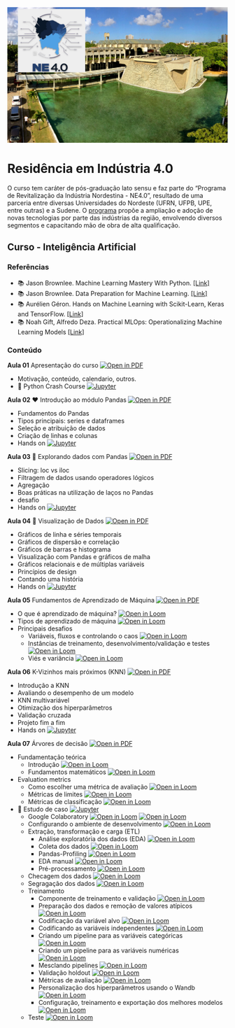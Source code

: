 <center><img width="800" src="images/ufrn.png"></center>

# Residência em Indústria 4.0

O curso tem caráter de pós-graduação lato sensu e faz parte do “Programa de Revitalização da Indústria Nordestina - NE4.0”, resultado de uma parceria entre diversas Universidades do Nordeste (UFRN, UFPB, UPE, entre outras) e a Sudene. O [programa](https://www.gov.br/sudene/pt-br/assuntos/noticias/paraiba-e-rio-grande-do-norte-iniciam-residencia-em-industria-4.0) propõe a ampliação e adoção de novas tecnologias por parte das indústrias da região, envolvendo diversos segmentos e capacitando mão de obra de alta qualificação.

## Curso - Inteligência Artificial

### Referências

- :books: Jason Brownlee. Machine Learning Mastery With Python. [[Link]](https://machinelearningmastery.com/machine-learning-with-python/)
- :books: Jason Brownlee. Data Preparation for Machine Learning. [[Link]](https://machinelearningmastery.com/data-preparation-for-machine-learning/)
- :books: Aurélien Géron. Hands on Machine Learning with Scikit-Learn, Keras and TensorFlow. [[Link]](https://www.oreilly.com/library/view/hands-on-machine-learning/9781492032632/)
- :books: Noah Gift, Alfredo Deza. Practical MLOps: Operationalizing Machine Learning Models [[Link]](https://www.oreilly.com/library/view/practical-mlops/9781098103002/)

### Conteúdo

**Aula 01** Apresentação do curso [![Open in PDF](https://img.shields.io/badge/-PDF-EC1C24?style=flat-square&logo=adobeacrobatreader)](https://github.com/ivanovitchm/ne40-ia/blob/main/lessons/aula01/outline.pdf)
- Motivação, conteúdo, calendario, outros.
- :rocket: Python Crash Course [![Jupyter](https://img.shields.io/badge/-Notebook-191A1B?style=flat-square&logo=jupyter)](https://github.com/ivanovitchm/ne40-ia/tree/main/lessons/aula01/notebooks)

**Aula 02** :heart: Introdução ao módulo Pandas [![Open in PDF](https://img.shields.io/badge/-PDF-EC1C24?style=flat-square&logo=adobeacrobatreader)](https://github.com/ivanovitchm/ne40-ia/blob/main/lessons/aula02/Aula%2002.pdf)
- Fundamentos do Pandas
- Tipos principais: series e dataframes
- Seleção e atribuição de dados
- Criação de linhas e colunas
- Hands on [![Jupyter](https://img.shields.io/badge/-Notebook-191A1B?style=flat-square&logo=jupyter)](https://github.com/ivanovitchm/ne40-ia/tree/main/lessons/aula02/)


**Aula 03** :dragon: Explorando dados com Pandas [![Open in PDF](https://img.shields.io/badge/-PDF-EC1C24?style=flat-square&logo=adobeacrobatreader)](https://github.com/ivanovitchm/ne40-ia/blob/main/lessons/aula03/Aula%2003.pdf)
- Slicing: loc vs iloc
- Filtragem de dados usando operadores lógicos
- Agregação
- Boas práticas na utilização de laços no Pandas
- desafio
- Hands on [![Jupyter](https://img.shields.io/badge/-Notebook-191A1B?style=flat-square&logo=jupyter)](https://github.com/ivanovitchm/ne40-ia/tree/main/lessons/aula03/)

**Aula 04** :pizza: Visualização de Dados [![Open in PDF](https://img.shields.io/badge/-PDF-EC1C24?style=flat-square&logo=adobeacrobatreader)](https://github.com/ivanovitchm/ne40-ia/blob/main/lessons/aula04/Aula%2004.pdf)
- Gráficos de linha e séries temporais
- Gráficos de dispersão e correlação
- Gráficos de barras e histograma
- Visualização com Pandas e gráficos de malha
- Gráficos relacionais e de múltiplas variáveis
- Princípios de design
- Contando uma história
- Hands on [![Jupyter](https://img.shields.io/badge/-Notebook-191A1B?style=flat-square&logo=jupyter)](https://github.com/ivanovitchm/ne40-ia/tree/main/lessons/aula04/)

**Aula 05** Fundamentos de Aprendizado de Máquina [![Open in PDF](https://img.shields.io/badge/-PDF-EC1C24?style=flat-square&logo=adobeacrobatreader)](https://github.com/ivanovitchm/ne40-ia/blob/main/lessons/aula05/Aula%2005.pdf)
- O que é aprendizado de máquina? [![Open in Loom](https://img.shields.io/badge/-Video-83DA77?style=flat-square&logo=loom)](https://www.loom.com/share/098676fae4c2464788dd67ac1b419340)
- Tipos de aprendizado de máquina [![Open in Loom](https://img.shields.io/badge/-Video-83DA77?style=flat-square&logo=loom)](https://www.loom.com/share/4005e7ef95d4431db1bd266979a6789c)
- Principais desafios
    - Variáveis, fluxos e controlando o caos [![Open in Loom](https://img.shields.io/badge/-Video-83DA77?style=flat-square&logo=loom)](https://www.loom.com/share/f5456342c6b643799c1824362020fc5e)
    - Instâncias de treinamento, desenvolvimento/validação e testes [![Open in Loom](https://img.shields.io/badge/-Video-83DA77?style=flat-square&logo=loom)](https://www.loom.com/share/954298d6f4c1433488239956b5d7007e)
    - Viés e variância [![Open in Loom](https://img.shields.io/badge/-Video-83DA77?style=flat-square&logo=loom)](https://www.loom.com/share/c496098013c84911a9ac353fec7e3131) 
    
**Aula 06** K-Vizinhos mais próximos (KNN) [![Open in PDF](https://img.shields.io/badge/-PDF-EC1C24?style=flat-square&logo=adobeacrobatreader)](https://github.com/ivanovitchm/ne40-ia/blob/main/lessons/aula06/Aula%2006.pdf)
- Introdução a KNN
- Avaliando o desempenho de um modelo
- KNN multivariável
- Otimização dos hiperparâmetros
- Validação cruzada
- Projeto fim a fim
- Hands on [![Jupyter](https://img.shields.io/badge/-Notebook-191A1B?style=flat-square&logo=jupyter)](https://github.com/ivanovitchm/ne40-ia/tree/main/lessons/aula06/)


**Aula 07** Árvores de decisão [![Open in PDF](https://img.shields.io/badge/-PDF-EC1C24?style=flat-square&logo=adobeacrobatreader)](https://github.com/ivanovitchm/ne40-ia/blob/main/lessons/aula07/Aula%2007.pdf)
- Fundamentação teórica
    - Introdução [![Open in Loom](https://img.shields.io/badge/-Video-83DA77?style=flat-square&logo=loom)](https://www.loom.com/share/4f10b2436c1943f2aaa84d0f56c9e8c3) 
    - Fundamentos matemáticos [![Open in Loom](https://img.shields.io/badge/-Video-83DA77?style=flat-square&logo=loom)](https://www.loom.com/share/a215906eceda4b9cb655b226261bfb21)
- Evaluation metrics
    - Como escolher uma métrica de avaliação [![Open in Loom](https://img.shields.io/badge/-Video-83DA77?style=flat-square&logo=loom)](https://www.loom.com/share/3dd9bd6dcb844704ba9cd1e1b34932c3)
    - Métricas de limites [![Open in Loom](https://img.shields.io/badge/-Video-83DA77?style=flat-square&logo=loom)](https://www.loom.com/share/efc3248b6f8747a3ab86cd22cadde993)
    - Métricas de classificação [![Open in Loom](https://img.shields.io/badge/-Video-83DA77?style=flat-square&logo=loom)](https://www.loom.com/share/1394db7fc27e4592af6f538c06cebbd1)
- :rocket: Estudo de caso [![Jupyter](https://img.shields.io/badge/-Notebook-191A1B?style=flat-square&logo=jupyter)](https://github.com/ivanovitchm/ne40-ia/blob/main/lessons/aula07/codigos)
    - Google Colaboratory [![Open in Loom](https://img.shields.io/badge/-Video-83DA77?style=flat-square&logo=loom)](https://www.loom.com/share/8a4f0d34b3cb4d9ea04b6dcf0b3d1aca) [![Open in Loom](https://img.shields.io/badge/-Video-83DA77?style=flat-square&logo=loom)](https://www.loom.com/share/d96cb0af7d9c4416bfe8145c93248a11)
    - Configurando o ambiente de desenvolvimento [![Open in Loom](https://img.shields.io/badge/-Video-83DA77?style=flat-square&logo=loom)](https://www.loom.com/share/fea2d097fc7d4de89e53da259ece6d25)
    - Extração, transformação e carga (ETL)
        - Análise exploratória dos dados (EDA) [![Open in Loom](https://img.shields.io/badge/-Video-83DA77?style=flat-square&logo=loom)](https://www.loom.com/share/799b9712c6274f2fa547a3eb4cd230df)
        - Coleta dos dados [![Open in Loom](https://img.shields.io/badge/-Video-83DA77?style=flat-square&logo=loom)](https://www.loom.com/share/9861e9013ba940aba2c6dd1db5a00ebf)
        - Pandas-Profiling [![Open in Loom](https://img.shields.io/badge/-Video-83DA77?style=flat-square&logo=loom)](https://www.loom.com/share/cf19e023208946938d3f70e6e52018b4)
        - EDA manual [![Open in Loom](https://img.shields.io/badge/-Video-83DA77?style=flat-square&logo=loom)](https://www.loom.com/share/9cec1f4d529a41dc90af19f23ef2082a)
        - Pré-processamento [![Open in Loom](https://img.shields.io/badge/-Video-83DA77?style=flat-square&logo=loom)](https://www.loom.com/share/51a2972c8ffc4949891e9e249f9f48a3)
    - Checagem dos dados [![Open in Loom](https://img.shields.io/badge/-Video-83DA77?style=flat-square&logo=loom)](https://www.loom.com/share/f359ca8430b149309f6ac0b1d9c6e233)
    - Segragação dos dados [![Open in Loom](https://img.shields.io/badge/-Video-83DA77?style=flat-square&logo=loom)](https://loom.com/share/25a491791e104c1694b2bf5615fe2c26)
    - Treinamento
        - Componente de treinamento e validação [![Open in Loom](https://img.shields.io/badge/-Video-83DA77?style=flat-square&logo=loom)](https://www.loom.com/share/3b708c0820b64ef199178b63fc4ef395)
        - Preparação dos dados e remoção de valores atípicos [![Open in Loom](https://img.shields.io/badge/-Video-83DA77?style=flat-square&logo=loom)](https://www.loom.com/share/140068a18a5e4c8d83b807868ebdd011)
        - Codificação da variável alvo [![Open in Loom](https://img.shields.io/badge/-Video-83DA77?style=flat-square&logo=loom)](https://www.loom.com/share/b0edb4ccb28a4e1884a2f37637b58deb)
        - Codificando as variáveis independentes [![Open in Loom](https://img.shields.io/badge/-Video-83DA77?style=flat-square&logo=loom)](https://www.loom.com/share/4adce083a32b4d3787fd50b59da4fdb5)
        - Criando um pipeline para as variáveis categóricas [![Open in Loom](https://img.shields.io/badge/-Video-83DA77?style=flat-square&logo=loom)](https://www.loom.com/share/12de69ebeb744ebdbf2524b07773c7c2)
        - Criando um pipeline para as variáveis numéricas [![Open in Loom](https://img.shields.io/badge/-Video-83DA77?style=flat-square&logo=loom)](https://www.loom.com/share/3b92e3fd78df42ebbbdce36dbce1707a)
        - Mesclando pipelines [![Open in Loom](https://img.shields.io/badge/-Video-83DA77?style=flat-square&logo=loom)](https://www.loom.com/share/6796f0129b1d4865aeb277e68461da80)
        - Validação holdout [![Open in Loom](https://img.shields.io/badge/-Video-83DA77?style=flat-square&logo=loom)](https://www.loom.com/share/188a610fb09542b883b89cc962d6a823)
        - Métricas de avaliação [![Open in Loom](https://img.shields.io/badge/-Video-83DA77?style=flat-square&logo=loom)](https://www.loom.com/share/4b2a9dd0ae44465b914974cf886390f9)
        - Personalização dos hiperparâmetros usando o Wandb [![Open in Loom](https://img.shields.io/badge/-Video-83DA77?style=flat-square&logo=loom)](https://www.loom.com/share/7e3a9d52709843bbb6026f816fa49d90)
        - Configuração, treinamento e exportação dos melhores modelos [![Open in Loom](https://img.shields.io/badge/-Video-83DA77?style=flat-square&logo=loom)](https://www.loom.com/share/1c7a30cd4e90400daeb3916ee4006534)
    - Teste [![Open in Loom](https://img.shields.io/badge/-Video-83DA77?style=flat-square&logo=loom)](https://www.loom.com/share/7725679b69a7426c927c317cb634dec3)

